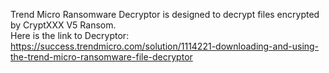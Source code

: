 Trend Micro Ransomware Decryptor is designed to decrypt files encrypted by CryptXXX V5 Ransom.\
Here is the link to Decryptor:\
https://success.trendmicro.com/solution/1114221-downloading-and-using-the-trend-micro-ransomware-file-decryptor
